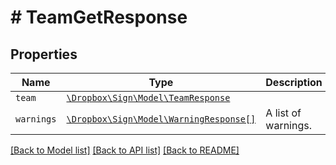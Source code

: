 # # TeamGetResponse



## Properties

Name | Type | Description | Notes
------------ | ------------- | ------------- | -------------
| `team` | [```\Dropbox\Sign\Model\TeamResponse```](TeamResponse.md) |    |  |
| `warnings` | [```\Dropbox\Sign\Model\WarningResponse[]```](WarningResponse.md) |  A list of warnings.  |  |

[[Back to Model list]](../../README.md#models) [[Back to API list]](../../README.md#endpoints) [[Back to README]](../../README.md)
